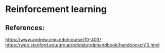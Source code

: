 # Reinforcement learning




## References:
https://www.andrew.cmu.edu/course/10-403/
https://web.stanford.edu/group/pdplab/pdphandbook/handbookch10.html

